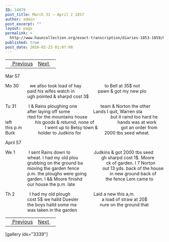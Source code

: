 ```yaml
---
ID: 14879
post_title: March 31 – April 2 1857
author: admin
post_excerpt: ""
layout: page
permalink: >
  http://www.hauncollection.org/exact-transcription/diaries-1853-1859/march-31-april-2-1857/
published: true
post_date: 2016-02-23 01:07:08
---
```

<table style="width: 100%;" align="center">
<tbody>
<tr>
<td><a href="http://www.hauncollection.org/version-2/diaries-1853-1859/march-26-march-30-1857/"><img src="https://lh3.googleusercontent.com/-EFJpxxNiPNw/VqgtWBCZrMI/AAAAAAAAAFU/WfY4lPFWWkg/s800-Ic42/Soeb-Plain-Arrows-8-10px.png" alt="" width="10" height="10" /> Previous</a></td>
<td style="text-align: right;"><a href="http://www.hauncollection.org/version-2/diaries-1853-1859/april-2-april-6-1857/">Next <img src="https://lh3.googleusercontent.com/-67k0cYlpXHw/VqgtWKz1MXI/AAAAAAAAAFU/k9PW_Piyurk/s800-Ic42/Soeb-Plain-Arrows-5-10px.png" alt="" width="10" height="10" /></a></td>
</tr>
</tbody>
</table>
Mar 57

Mo 30         we allso took load of hay
<span style="margin-left: 70px;">to Bell at 35$ not
<span style="margin-left: 70px;">paid his wifes watch in
<span style="margin-left: 70px;">pawn &amp; got my new plo
<span style="margin-left: 70px;">ugh pointed &amp; sharpd cost 3$</span></span></span></span>

Tu 31          I &amp; Rains ploughing one
<span style="margin-left: 70px;">team &amp; Norton the other
<span style="margin-left: 70px;">after laying off some
<span style="margin-left: 70px;">Lands I quit, Warren sta
<span style="margin-left: 70px;">rted for the mountains house
<span style="margin-left: 70px;">but it raind too hard he left
<span style="margin-left: 70px;">his goods &amp; returnd, none of
<span style="margin-left: 70px;">hands was at work this p.m
<span style="margin-left: 70px;">I went up to Betsy town &amp;
<span style="margin-left: 70px;">got an order from Burk
<span style="margin-left: 70px;">holder to Judkins for
<span style="margin-left: 70px;">2000 tbs seed wheat.</span></span></span></span></span></span></span></span></span></span></span>

April 57

We 1           I sent Rains down to
<span style="margin-left: 70px;">Judkins &amp; got 2000 tbs seed
<span style="margin-left: 70px;">wheat. I had my old plou
<span style="margin-left: 70px;">gh sharpd cost 1$. Moore
<span style="margin-left: 70px;">grubbing on the ground ba
<span style="margin-left: 70px;">ck of garden. I 7 Norton
<span style="margin-left: 70px;">moving the garden fence
<span style="margin-left: 70px;">out 13 yds. back of the house
<span style="margin-left: 70px;">p.m. the ploughs were going
<span style="margin-left: 70px;">in new ground back of
<span style="margin-left: 70px;">garden. I &amp;&amp; Moore finishd
<span style="margin-left: 70px;">the fence Lem came to
<span style="margin-left: 70px;">our house the p.m. late</span></span></span></span></span></span></span></span></span></span></span></span>

Th 2            I had my old plough
<span style="margin-left: 70px;">Laid a new this a,m.
<span style="margin-left: 70px;">cost 5$ we halld Duesler
<span style="margin-left: 70px;">a load of straw at 20$
<span style="margin-left: 70px;">the boys halld some ma
<span style="margin-left: 70px;">nure on the ground that
<span style="margin-left: 70px;">was taken in the garden</span></span></span></span></span></span>
<table style="width: 100%;" align="center">
<tbody>
<tr>
<td><a href="http://www.hauncollection.org/version-2/diaries-1853-1859/march-26-march-30-1857/"><img src="https://lh3.googleusercontent.com/-EFJpxxNiPNw/VqgtWBCZrMI/AAAAAAAAAFU/WfY4lPFWWkg/s800-Ic42/Soeb-Plain-Arrows-8-10px.png" alt="" width="10" height="10" /> Previous</a></td>
<td style="text-align: right;"><a href="http://www.hauncollection.org/version-2/diaries-1853-1859/april-2-april-6-1857/">Next <img src="https://lh3.googleusercontent.com/-67k0cYlpXHw/VqgtWKz1MXI/AAAAAAAAAFU/k9PW_Piyurk/s800-Ic42/Soeb-Plain-Arrows-5-10px.png" alt="" width="10" height="10" /></a></td>
</tr>
</tbody>
</table>
[gallery ids="3339"]